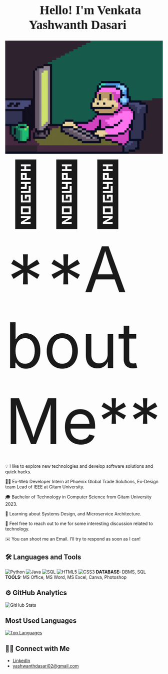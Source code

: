 <div style="text-align:center; font-size:20px;  font-family:Papyrus;">
    <h1>👋 Hello! I'm Venkata Yashwanth Dasari 👋</h1>
    <div style="text-align:center;">
        <img src="Images/giphy1.gif" alt="GIF" width="900"/>
    </div>
</div>

<div style="font-size:200px;">
    👨🏻‍💻**About Me**
</div>


💡 I like to explore new technologies and develop software solutions and quick hacks.

👨‍💻 Ex-Web Developer Intern at Phoenix Global Trade Solutions, Ex-Design team Lead of IEEE at Gitam University.

🎓 Bachelor of Technology in Computer Science from Gitam University 2023.

🌱 Learning about Systems Design, and Microservice Architecture.

💬 Feel free to reach out to me for some interesting discussion related to technology.

✉️ You can shoot me an Email. I'll try to respond as soon as I can!

## 🛠 Languages and Tools
![Python](https://img.shields.io/badge/-Python-%2320232a?style=for-the-badge&logo=python)
![Java](https://img.shields.io/badge/java-%2320232a.svg?style=for-the-badge&logo=openjdk&logoColor=white)
![SQL](https://img.shields.io/badge/-SQL-%2320232a?style=for-the-badge&logo=MySQL&logoColor=white)
![HTML5](https://img.shields.io/badge/-HTML5-%2320232a?style=for-the-badge&logo=html5)
![CSS3](https://img.shields.io/badge/-CSS3-%2320232a?style=for-the-badge&logo=css3)
**DATABASE:** DBMS, SQL  
**TOOLS:** MS Office, MS Word, MS Excel, Canva, Photoshop  

## ⚙️ GitHub Analytics
![GitHub Stats](https://github-readme-stats.vercel.app/api?username=yashwanth02&show_icons=true&theme=radical)

## Most Used Languages
[![Top Languages](https://github-readme-stats.vercel.app/api/top-langs/?username=yashwanth02&layout=compact)](https://github.com/yashwanth02)


## 🤝🏻 Connect with Me
- [LinkedIn](https://www.linkedin.com/in/venkata-yashwanth-dasari)
- [yashwanthdasari02@gmail.com](mailto:yashwanthdasari02@gmail.com)
